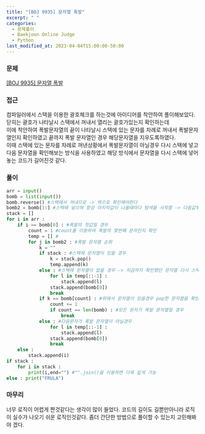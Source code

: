 ```yaml
---
title: "[BOJ 9935] 문자열 폭발"
excerpt: " "
categories:
  - 문제풀이
  - Baekjoon Online Judge
  - Python
last_modified_at: 2023-04-04T15:00:00-50:00
---
```


### 문제

[[BOJ 9935] 문자열 폭발](https://www.acmicpc.net/problem/9935)

### 접근

컴파일러에서 스택을 이용한 괄호체크를 하는것에 아이디어를 착안하여 풀이해보았다.  
닫히는 괄호가 나타날시 스택에서 꺼내서 열리는 괄호가있는지 확인하는데  
이에 착안하여 폭발문자열의 끝이 나타날시 스택에 있는 문자를 차례로 꺼내서 폭발문자열인지 확인하였고 끝까지 폭발 문자열인 경우 해당문자열을 지우도록하였다.  
이때 스택에 있는 문자를 차례로 꺼낸상황에서 폭발문자열이 아닐경우 다시 스택에 넣고 다음 문자열을 확인해보는 방식을 사용하였고 해당 방식에서 문자열을 다시 스택에 넣어놓는 코드가 길어진것 같다.

### 풀이

```python
arr = input()
bomb = list(input())
bomb.reverse() #스택에서 꺼내므로 -> 역으로 확인해야한다
bomb2 = bomb[1:] #스택에 넣으며 항상 마지막값이 나올때마다 탐색을 시작함 -> 다음값부터 탐색하기위해
stack = []
for i in arr :
    if i == bomb[0] : #폭발의 첫값일 경우
        count = 1 #count를 이용하여 폭발의 몇번쨰 문자인지 확인
        temp = [] #
        for j in bomb2 : #폭발 문자열 순회
            k = ""
            if stack : #스택에 문자열이 있을 경우
                k = stack.pop()
                temp.append(k)
            else : #스택에 문자열이 없을 경우 -> 지금까지 확인했던 문자열 다시 스택에 넣음
                for l in temp[::-1] :
                    stack.append(l)
                stack.append(bomb[0])
                break
            if k == bomb[count] : #위에서 문자열이 있을경우 pop한 문자열을 확인 -> 다음 폭탄 문자열 확인
                count += 1
                if count == len(bomb) : #모든 문자가 폭발 문자열일 경우
                    break
            else : #다음문자가 폭발 문자열이 아닐경우
                for l in temp[::-1] :
                    stack.append(l)
                stack.append(bomb[0])
                break
    else :
        stack.append(i)
if stack :
    for i in stack :
        print(i,end="") #"".join()을 이용하면 더욱 쉽게 가능
else : print("FRULA")
```

### 마무리

너무 로직이 어렵게 짠것같다는 생각이 많이 들었다. 코드의 길이도 길뿐만아니라 로직이 실수가 나오기 쉬운 로직인것같다. 좀더 간단한 방법으로 풀이할 수 있는지 고민해봐야 겠다.
